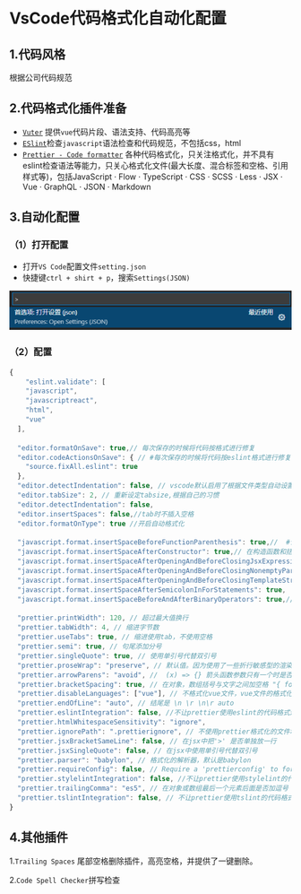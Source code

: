 # VsCode代码格式化自动化配置

## 1.代码风格

根据公司代码规范

## 2.代码格式化插件准备

- [`Vuter`](https://link.juejin.cn/?target=https%3A%2F%2Fmarketplace.visualstudio.com%2Fitems%3FitemName%3Doctref.vetur) 提供`vue`代码片段、语法支持、代码高亮等
- [`ESlint`](https://link.juejin.cn/?target=https%3A%2F%2Fmarketplace.visualstudio.com%2Fitems%3FitemName%3Ddbaeumer.vscode-eslint)检查`javascript`语法检查和代码规范，不包括css，html
- [`Prettier - Code formatter`](https://link.juejin.cn/?target=https%3A%2F%2Fmarketplace.visualstudio.com%2Fitems%3FitemName%3Desbenp.prettier-vscode) 各种代码格式化，只关注格式化，并不具有eslint检查语法等能力，只关心格式化文件(最大长度、混合标签和空格、引用样式等)，包括JavaScript · Flow · TypeScript · CSS · SCSS · Less · JSX · Vue · GraphQL · JSON · Markdown

## 3.自动化配置

### （1）打开配置

- 打开`VS Code`配置文件`setting.json`
- 快捷键`ctrl + shirt + p`，搜索`Settings(JSON)`

![image-20220107141718812](images/image-20220107141718812.png)

### （2）配置

```js
{
    "eslint.validate": [
    "javascript",
    "javascriptreact",
    "html",
    "vue"
  ],
   
  "editor.formatOnSave": true,// 每次保存的时候将代码按格式进行修复
  "editor.codeActionsOnSave": { // #每次保存的时候将代码按eslint格式进行修复
    "source.fixAll.eslint": true
  },
  "editor.detectIndentation": false, // vscode默认启用了根据文件类型自动设置tabsize的选项
  "editor.tabSize": 2, // 重新设定tabsize,根据自己的习惯
  "editor.detectIndentation": false,
  "editor.insertSpaces": false,//tab时不插入空格
  "editor.formatOnType": true //开启自动格式化
      
  "javascript.format.insertSpaceBeforeFunctionParenthesis": true,//  #让函数(名)和后面的括号之间加个空格
  "javascript.format.insertSpaceAfterConstructor": true,// 在构造函数和括号之间加空格
  "javascript.format.insertSpaceAfterOpeningAndBeforeClosingJsxExpressionBraces": true,
  "javascript.format.insertSpaceAfterOpeningAndBeforeClosingNonemptyParenthesis": true,
  "javascript.format.insertSpaceAfterOpeningAndBeforeClosingTemplateStringBraces": true,
  "javascript.format.insertSpaceAfterSemicolonInForStatements": true,
  "javascript.format.insertSpaceBeforeAndAfterBinaryOperators": true,// 在二进制运算符之后定义空间处理。
      
  "prettier.printWidth": 120, // 超过最大值换行
  "prettier.tabWidth": 4, // 缩进字节数
  "prettier.useTabs": true, // 缩进使用tab，不使用空格
  "prettier.semi": true, // 句尾添加分号
  "prettier.singleQuote": true, // 使用单引号代替双引号
  "prettier.proseWrap": "preserve", // 默认值。因为使用了一些折行敏感型的渲染器（如GitHub comment）而按照markdown文本样式进行折行
  "prettier.arrowParens": "avoid", //  (x) => {} 箭头函数参数只有一个时是否要有小括号。avoid：省略括号
  "prettier.bracketSpacing": true, // 在对象，数组括号与文字之间加空格 "{ foo: bar }"
  "prettier.disableLanguages": ["vue"], // 不格式化vue文件，vue文件的格式化单独设置
  "prettier.endOfLine": "auto", // 结尾是 \n \r \n\r auto
  "prettier.eslintIntegration": false, //不让prettier使用eslint的代码格式进行校验
  "prettier.htmlWhitespaceSensitivity": "ignore",
  "prettier.ignorePath": ".prettierignore", // 不使用prettier格式化的文件填写在项目的.prettierignore文件中
  "prettier.jsxBracketSameLine": false, // 在jsx中把'>' 是否单独放一行
  "prettier.jsxSingleQuote": false, // 在jsx中使用单引号代替双引号
  "prettier.parser": "babylon", // 格式化的解析器，默认是babylon
  "prettier.requireConfig": false, // Require a 'prettierconfig' to format prettier
  "prettier.stylelintIntegration": false, //不让prettier使用stylelint的代码格式进行校验
  "prettier.trailingComma": "es5", // 在对象或数组最后一个元素后面是否加逗号（在ES5中加尾逗号）
  "prettier.tslintIntegration": false, // 不让prettier使用tslint的代码格式进行校验
}
```

## 4.其他插件

1.`Trailing Spaces` 尾部空格删除插件，高亮空格，并提供了一键删除。

2.`Code Spell Checker`拼写检查

